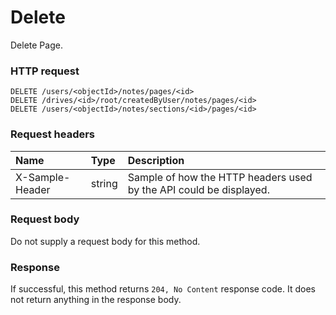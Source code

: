 # Delete

Delete Page.
### HTTP request
```http
DELETE /users/<objectId>/notes/pages/<id>
DELETE /drives/<id>/root/createdByUser/notes/pages/<id>
DELETE /users/<objectId>/notes/sections/<id>/pages/<id>

```
### Request headers
| Name       | Type | Description|
|:---------------|:--------|:----------|
| X-Sample-Header  | string  | Sample of how the HTTP headers used by the API could be displayed.|

### Request body
Do not supply a request body for this method.


### Response
If successful, this method returns `204, No Content` response code. It does not return anything in the response body.

<!-- uuid: 30754600-b082-4832-9d3b-ba99a11eee21\n2015-10-09 15:13:50 UTC -->